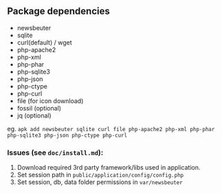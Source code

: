 
## Package dependencies

* newsbeuter
* sqlite
* curl(default) / wget
* php-apache2
* php-xml
* php-phar
* php-sqlite3
* php-json
* php-ctype
* php-curl
* file (for icon download)
* fossil (optional)
* jq (optional)

eg.
`apk add newsbeuter sqlite curl file php-apache2 php-xml php-phar php-sqlite3 php-json php-ctype php-curl`

### Issues (see `doc/install.md`):
1. Download required 3rd party framework/libs used in application.
2. Set session path in `public/application/config/config.php`
3. Set session, db, data folder permissions in `var/newsbeuter`

